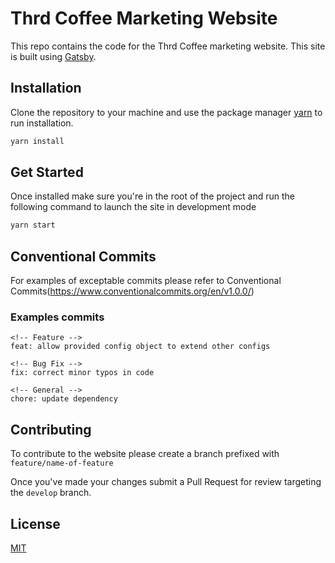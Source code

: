 # Thrd Coffee Marketing Website

This repo contains the code for the Thrd Coffee marketing website. This site is built using [Gatsby](https://www.gatsbyjs.com/).

## Installation

Clone the repository to your machine and use the package manager [yarn](https://classic.yarnpkg.com/en/docs/install/#mac-stable) to run installation.

```bash
yarn install
```

## Get Started

Once installed make sure you're in the root of the project and run the following command to launch the site in development mode

```bash
yarn start
```

## Conventional Commits

For examples of exceptable commits please refer to Conventional Commits(https://www.conventionalcommits.org/en/v1.0.0/)

### Examples commits

```
<!-- Feature -->
feat: allow provided config object to extend other configs
```

```
<!-- Bug Fix -->
fix: correct minor typos in code
```

```
<!-- General -->
chore: update dependency
```

## Contributing

To contribute to the website please create a branch prefixed with `feature/name-of-feature`

Once you've made your changes submit a Pull Request for review targeting the `develop` branch.

## License

[MIT](https://choosealicense.com/licenses/mit/)
